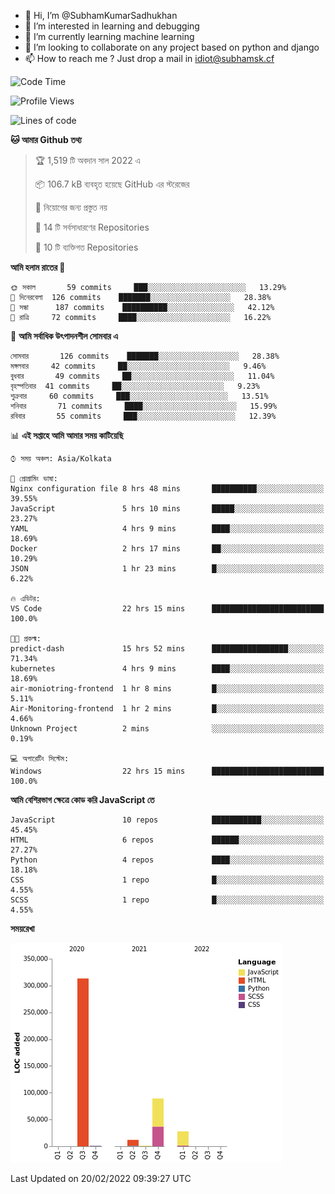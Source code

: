 - 👋 Hi, I’m @SubhamKumarSadhukhan
- 👀 I’m interested in learning and debugging
- 🌱 I’m currently learning machine learning
- 💞️ I’m looking to collaborate on any project based on python and django
- 📫 How to reach me ?
      Just drop a mail in idiot@subhamsk.cf

<!---
SubhamKumarSadhukhan/SubhamKumarSadhukhan is a ✨ special ✨ repository because its `README.md` (this file) appears on your GitHub profile.
You can click the Preview link to take a look at your changes.
--->


<!--START_SECTION:waka-->
![Code Time](http://img.shields.io/badge/Code%20Time-192%20hrs%2050%20mins-blue)

![Profile Views](http://img.shields.io/badge/%E0%A6%AA%E0%A7%8D%E0%A6%B0%E0%A7%8B%E0%A6%AB%E0%A6%BE%E0%A6%87%E0%A6%B2%20%E0%A6%A6%E0%A6%B0%E0%A7%8D%E0%A6%B6%E0%A6%A8-5-blue)

![Lines of code](https://img.shields.io/badge/%E0%A6%B9%E0%A7%8D%E0%A6%AF%E0%A6%BE%E0%A6%B2%E0%A7%8B%20%E0%A6%93%E0%A6%AF%E0%A6%BC%E0%A6%BE%E0%A6%B0%E0%A7%8D%E0%A6%B2%E0%A7%8D%E0%A6%A1%20%E0%A6%A5%E0%A7%87%E0%A6%95%E0%A7%87%20%E0%A6%86%E0%A6%AE%E0%A6%BF%20%E0%A6%B2%E0%A6%BF%E0%A6%96%E0%A7%87%E0%A6%9B%E0%A6%BF-444%20Thousand%20%E0%A6%95%E0%A7%8B%E0%A6%A1%E0%A7%87%E0%A6%B0%20%E0%A6%B2%E0%A6%BE%E0%A6%87%E0%A6%A8-blue)

**🐱 আমার Github তথ্য** 

> 🏆 1,519 টি অবদান সাল 2022 এ
 > 
> 📦 106.7 kB ব্যবহৃত হয়েছে GitHub এর স্টরেজের 
 > 
> 🚫 নিয়োগের জন্য প্রস্তুত নয়
 > 
> 📜 14 টি সর্বসাধারণের Repositories 
 > 
> 🔑 10 টি ব্যক্তিগত Repositories  
 > 
**আমি হলাম রাতের 🦉** 

```text
🌞 সকাল       59 commits     ███░░░░░░░░░░░░░░░░░░░░░░   13.29% 
🌆 দিনেরবেলা  126 commits    ███████░░░░░░░░░░░░░░░░░░   28.38% 
🌃 সন্ধা      187 commits    ██████████░░░░░░░░░░░░░░░   42.12% 
🌙 রাত্রি     72 commits     ████░░░░░░░░░░░░░░░░░░░░░   16.22%

```
📅 **আমি সর্বাধিক উৎপাদনশীল সোমবার এ** 

```text
সোমবার       126 commits    ███████░░░░░░░░░░░░░░░░░░   28.38% 
মঙ্গলবার     42 commits     ██░░░░░░░░░░░░░░░░░░░░░░░   9.46% 
বুধবার       49 commits     ██░░░░░░░░░░░░░░░░░░░░░░░   11.04% 
বৃহস্পতিবার  41 commits     ██░░░░░░░░░░░░░░░░░░░░░░░   9.23% 
শুক্রবার     60 commits     ███░░░░░░░░░░░░░░░░░░░░░░   13.51% 
শনিবার       71 commits     ████░░░░░░░░░░░░░░░░░░░░░   15.99% 
রবিবার       55 commits     ███░░░░░░░░░░░░░░░░░░░░░░   12.39%

```


📊 **এই সপ্তাহে আমি আমার সময় কাটিয়েছি** 

```text
⌚︎ সময় অঞ্চল: Asia/Kolkata

💬 প্রোগ্রামিং ভাষা: 
Nginx configuration file 8 hrs 48 mins       ██████████░░░░░░░░░░░░░░░   39.55% 
JavaScript               5 hrs 10 mins       █████░░░░░░░░░░░░░░░░░░░░   23.27% 
YAML                     4 hrs 9 mins        ████░░░░░░░░░░░░░░░░░░░░░   18.69% 
Docker                   2 hrs 17 mins       ██░░░░░░░░░░░░░░░░░░░░░░░   10.29% 
JSON                     1 hr 23 mins        █░░░░░░░░░░░░░░░░░░░░░░░░   6.22%

🔥 এডিটর: 
VS Code                  22 hrs 15 mins      █████████████████████████   100.0%

🐱‍💻 প্রকল্ম: 
predict-dash             15 hrs 52 mins      █████████████████░░░░░░░░   71.34% 
kubernetes               4 hrs 9 mins        ████░░░░░░░░░░░░░░░░░░░░░   18.69% 
air-moniotring-frontend  1 hr 8 mins         █░░░░░░░░░░░░░░░░░░░░░░░░   5.11% 
Air-Monitoring-frontend  1 hr 2 mins         █░░░░░░░░░░░░░░░░░░░░░░░░   4.66% 
Unknown Project          2 mins              ░░░░░░░░░░░░░░░░░░░░░░░░░   0.19%

💻 অপারেটিং সিস্টেম: 
Windows                  22 hrs 15 mins      █████████████████████████   100.0%

```

**আমি বেশিরভাগ ক্ষেত্রে কোড করি JavaScript তে** 

```text
JavaScript               10 repos            ███████████░░░░░░░░░░░░░░   45.45% 
HTML                     6 repos             ██████░░░░░░░░░░░░░░░░░░░   27.27% 
Python                   4 repos             ████░░░░░░░░░░░░░░░░░░░░░   18.18% 
CSS                      1 repo              █░░░░░░░░░░░░░░░░░░░░░░░░   4.55% 
SCSS                     1 repo              █░░░░░░░░░░░░░░░░░░░░░░░░   4.55%

```


**সময়রেখা**

![Chart not found](https://raw.githubusercontent.com/SubhamKumarSadhukhan/SubhamKumarSadhukhan/main/charts/bar_graph.png) 


 Last Updated on 20/02/2022 09:39:27 UTC
<!--END_SECTION:waka-->
